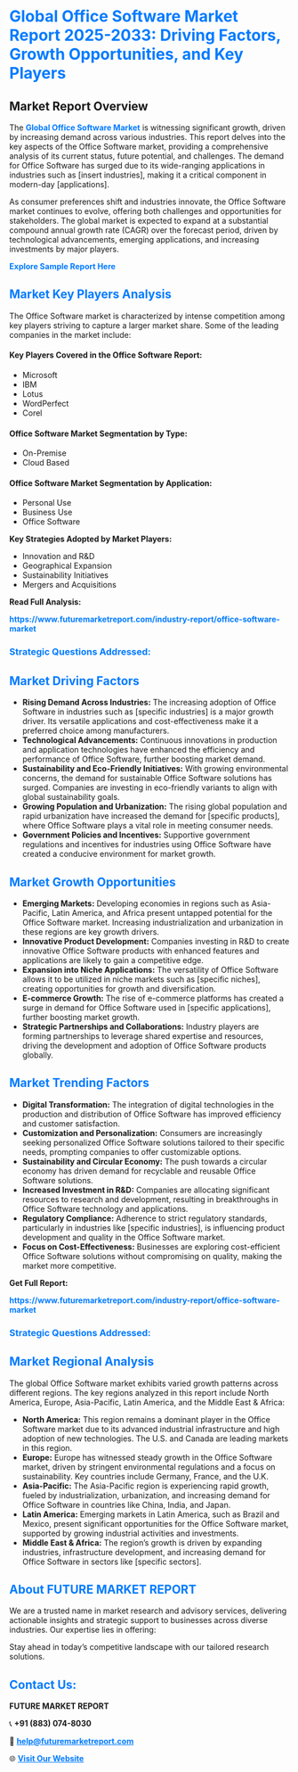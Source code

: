 <h1 style="color: #007BFF;">Global Office Software Market Report 2025-2033: Driving Factors, Growth Opportunities, and Key Players</h1>

<section id="overview">
<h2>Market Report Overview</h2>
<p>The <a href="https://www.futuremarketreport.com/industry-report/office-software-market" style="color: #007BFF; text-decoration: none;"><strong>Global Office Software Market</strong></a> is witnessing significant growth, driven by increasing demand across various industries. This report delves into the key aspects of the Office Software market, providing a comprehensive analysis of its current status, future potential, and challenges. The demand for Office Software has surged due to its wide-ranging applications in industries such as [insert industries], making it a critical component in modern-day [applications].</p>
<p>As consumer preferences shift and industries innovate, the Office Software market continues to evolve, offering both challenges and opportunities for stakeholders. The global market is expected to expand at a substantial compound annual growth rate (CAGR) over the forecast period, driven by technological advancements, emerging applications, and increasing investments by major players.</p>
</section>

<section id="overview">
<p><a href="https://www.futuremarketreport.com/request-sample/reportId=112651" style="color: #007BFF; text-decoration: none;"><strong>Explore Sample Report Here</strong></a></p>
</section>

<section id="key-players">
<h2 style="color: #007BFF;">Market Key Players Analysis</h2>
<p>The Office Software market is characterized by intense competition among key players striving to capture a larger market share. Some of the leading companies in the market include:</p>
<h4>Key Players Covered in the Office Software Report:</h4>
<ul><li>Microsoft</li><li>IBM</li><li>Lotus</li><li>WordPerfect</li><li>Corel</li></ul>
<h4>Office Software Market Segmentation by Type:</h4>
<ul><li>On-Premise</li><li>Cloud Based</li></ul>

<h4>Office Software Market Segmentation by Application:</h4>
<ul><li>Personal Use</li><li>Business Use</li><li>Office Software</li></ul>
<p><strong>Key Strategies Adopted by Market Players:</strong></p>
<ul>
<li>Innovation and R&D</li>
<li>Geographical Expansion</li>
<li>Sustainability Initiatives</li>
<li>Mergers and Acquisitions</li>
</ul>
</section>

<section>
<p><strong>Read Full Analysis: </strong></p><a href="https://www.futuremarketreport.com/industry-report/office-software-market" style="color: #007BFF; text-decoration: none;"><strong>https://www.futuremarketreport.com/industry-report/office-software-market</strong></a>
<h3 style="color: #007BFF;">Strategic Questions Addressed:</h3>
</section>

<section id="driving-factors">
<h2 style="color: #007BFF;">Market Driving Factors</h2>
<ul>
<li><strong>Rising Demand Across Industries:</strong> The increasing adoption of Office Software in industries such as [specific industries] is a major growth driver. Its versatile applications and cost-effectiveness make it a preferred choice among manufacturers.</li>
<li><strong>Technological Advancements:</strong> Continuous innovations in production and application technologies have enhanced the efficiency and performance of Office Software, further boosting market demand.</li>
<li><strong>Sustainability and Eco-Friendly Initiatives:</strong> With growing environmental concerns, the demand for sustainable Office Software solutions has surged. Companies are investing in eco-friendly variants to align with global sustainability goals.</li>
<li><strong>Growing Population and Urbanization:</strong> The rising global population and rapid urbanization have increased the demand for [specific products], where Office Software plays a vital role in meeting consumer needs.</li>
<li><strong>Government Policies and Incentives:</strong> Supportive government regulations and incentives for industries using Office Software have created a conducive environment for market growth.</li>
</ul>
</section>

<section id="growth-opportunities">
<h2 style="color: #007BFF;">Market Growth Opportunities</h2>
<ul>
<li><strong>Emerging Markets:</strong> Developing economies in regions such as Asia-Pacific, Latin America, and Africa present untapped potential for the Office Software market. Increasing industrialization and urbanization in these regions are key growth drivers.</li>
<li><strong>Innovative Product Development:</strong> Companies investing in R&D to create innovative Office Software products with enhanced features and applications are likely to gain a competitive edge.</li>
<li><strong>Expansion into Niche Applications:</strong> The versatility of Office Software allows it to be utilized in niche markets such as [specific niches], creating opportunities for growth and diversification.</li>
<li><strong>E-commerce Growth:</strong> The rise of e-commerce platforms has created a surge in demand for Office Software used in [specific applications], further boosting market growth.</li>
<li><strong>Strategic Partnerships and Collaborations:</strong> Industry players are forming partnerships to leverage shared expertise and resources, driving the development and adoption of Office Software products globally.</li>
</ul>
</section>

<section id="trending-factors">
<h2 style="color: #007BFF;">Market Trending Factors</h2>
<ul>
<li><strong>Digital Transformation:</strong> The integration of digital technologies in the production and distribution of Office Software has improved efficiency and customer satisfaction.</li>
<li><strong>Customization and Personalization:</strong> Consumers are increasingly seeking personalized Office Software solutions tailored to their specific needs, prompting companies to offer customizable options.</li>
<li><strong>Sustainability and Circular Economy:</strong> The push towards a circular economy has driven demand for recyclable and reusable Office Software solutions.</li>
<li><strong>Increased Investment in R&D:</strong> Companies are allocating significant resources to research and development, resulting in breakthroughs in Office Software technology and applications.</li>
<li><strong>Regulatory Compliance:</strong> Adherence to strict regulatory standards, particularly in industries like [specific industries], is influencing product development and quality in the Office Software market.</li>
<li><strong>Focus on Cost-Effectiveness:</strong> Businesses are exploring cost-efficient Office Software solutions without compromising on quality, making the market more competitive.</li>
</ul>
</section>

<section>
<p><strong>Get Full Report: </strong></p><a href="https://www.futuremarketreport.com/industry-report/office-software-market" style="color: #007BFF; text-decoration: none;"><strong>https://www.futuremarketreport.com/industry-report/office-software-market</strong></a>
<h3 style="color: #007BFF;">Strategic Questions Addressed:</h3>
</section>


<section id="regional-analysis">
<h2 style="color: #007BFF;">Market Regional Analysis</h2>
<p>The global Office Software market exhibits varied growth patterns across different regions. The key regions analyzed in this report include North America, Europe, Asia-Pacific, Latin America, and the Middle East & Africa:</p>
<ul>
<li><strong>North America:</strong> This region remains a dominant player in the Office Software market due to its advanced industrial infrastructure and high adoption of new technologies. The U.S. and Canada are leading markets in this region.</li>
<li><strong>Europe:</strong> Europe has witnessed steady growth in the Office Software market, driven by stringent environmental regulations and a focus on sustainability. Key countries include Germany, France, and the U.K.</li>
<li><strong>Asia-Pacific:</strong> The Asia-Pacific region is experiencing rapid growth, fueled by industrialization, urbanization, and increasing demand for Office Software in countries like China, India, and Japan.</li>
<li><strong>Latin America:</strong> Emerging markets in Latin America, such as Brazil and Mexico, present significant opportunities for the Office Software market, supported by growing industrial activities and investments.</li>
<li><strong>Middle East & Africa:</strong> The region’s growth is driven by expanding industries, infrastructure development, and increasing demand for Office Software in sectors like [specific sectors].</li>
</ul>
</section>

<footer>
<h2 style="color: #007BFF;">About FUTURE MARKET REPORT</h2>
<p>We are a trusted name in market research and advisory services, delivering actionable insights and strategic support to businesses across diverse industries. Our expertise lies in offering:</p>

<p>Stay ahead in today’s competitive landscape with our tailored research solutions.</p>

<h2 style="color: #007BFF;">Contact Us:</h2>
<p><strong>FUTURE MARKET REPORT</strong></p>
<p>📞 <strong>+91 (883) 074-8030</strong></p>
<p>📧 <strong><a href="mailto:help@futuremarketreport.com" style="color: #007BFF;">help@futuremarketreport.com</a></strong></p>
<p>🌐 <strong><a href="https://www.futuremarketreport.com/" style="color: #007BFF;">Visit Our Website</a></strong></p>
</footer>
